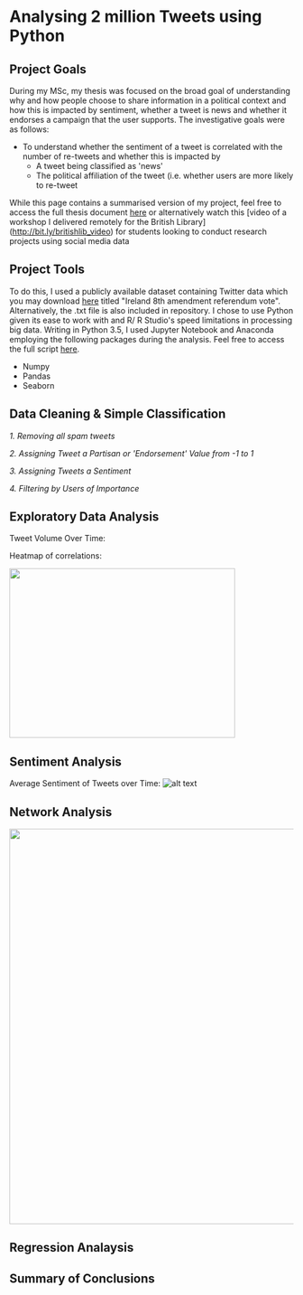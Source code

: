 # Analysing 2 million Tweets using Python 

## Project Goals 
During my MSc, my thesis was focused on the broad goal of understanding why and how people choose to share information in a political context and how this is impacted by sentiment, whether a tweet is news and whether it endorses a campaign that the user supports. The investigative goals were as follows:
* To understand whether the sentiment of a tweet is correlated with the number of re-tweets and whether this is impacted by
    * A tweet being classified as 'news'  
    * The political affiliation of the tweet (i.e. whether users are more likely to re-tweet 
    
While this page contains a summarised version of my project, feel free to access the full thesis document [here](http://bit.ly/trisha_thesis) or alternatively watch this [video of a workshop I delivered remotely for the British Library] (http://bit.ly/britishlib_video) for students looking to conduct research projects using social media data 

## Project Tools 
To do this, I used a publicly available dataset containing Twitter data which you may download [here](https://catalog.docnow.io/) titled "Ireland 8th amendment referendum vote". Alternatively, the .txt file is also included in repository. I chose to use Python given its ease to work with and R/ R Studio's speed limitations in processing big data. Writing in Python 3.5, I used Jupyter Notebook and Anaconda employing the following packages during the analysis. Feel free to access the full script [here](). 

* Numpy 
* Pandas 
* Seaborn

## Data Cleaning & Simple Classification 

*1. Removing all spam tweets* 

*2. Assigning Tweet a Partisan or 'Endorsement' Value from -1 to 1* 

*3. Assigning Tweets a Sentiment* 

*4. Filtering by Users of Importance* 

## Exploratory Data Analysis
Tweet Volume Over Time: 

Heatmap of correlations:

<img src="https://github.com/trisharjani/twitter_sentment_python/blob/master/images/heatmap_correlations.jpg" width="400" height="300"/>

## Sentiment Analysis
Average Sentiment of Tweets over Time: 
![alt text](https://github.com/trisharjani/python/blob/master/images/sentiment_over_time.jpg "Sentiment over Time")

## Network Analysis

<img src="https://github.com/trisharjani/python/blob/master/images/network%20mapping.jpg" width="600" height="700"/>

## Regression Analaysis 

## Summary of Conclusions 


